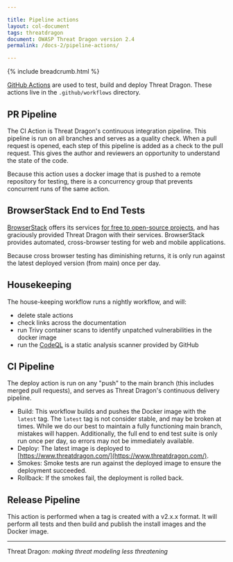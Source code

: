 ```yaml
---

title: Pipeline actions
layout: col-document
tags: threatdragon
document: OWASP Threat Dragon version 2.4
permalink: /docs-2/pipeline-actions/

---
```


{% include breadcrumb.html %}

[GitHub Actions](https://docs.github.com/en/actions/reference) are used to test, build and deploy Threat Dragon.
These actions live in the `.github/workflows` directory.

## PR Pipeline

The CI Action is Threat Dragon's continuous integration pipeline.
This pipeline is run on all branches and serves as a quality check.
When a pull request is opened, each step of this pipeline is added as a check to the pull request.
This gives the author and reviewers an opportunity to understand the state of the code.

Because this action uses a docker image that is pushed to a remote repository for testing,
there is a concurrency group that prevents concurrent runs of the same action.

## BrowserStack End to End Tests

[BrowserStack][browserstack] offers its services [for free to open-source projects][browserstack-os],
and has graciously provided Threat Dragon with their services.
BrowserStack provides automated, cross-browser testing for web and mobile applications.

Because cross browser testing has diminishing returns,
it is only run against the latest deployed version (from main) once per day.

## Housekeeping

The house-keeping workflow runs a nightly workflow, and will:

* delete stale actions
* check links across the documentation
* run Trivy container scans to identify unpatched vulnerabilities in the docker image
* run the [CodeQL](https://securitylab.github.com/tools/codeql/) is a static analysis scanner provided by GitHub

## CI Pipeline

The deploy action is run on any "push" to the main branch (this includes merged pull requests),
and serves as Threat Dragon's continuous delivery pipeline.

* Build:
    This workflow builds and pushes the Docker image with the `latest` tag.
    The `latest` tag is not consider stable, and may be broken at times.
    While we do our best to maintain a fully functioning main branch, mistakes will happen.
    Additionally, the full end to end test suite is only run once per day, so errors may not be immediately available.
* Deploy: The latest image is deployed to [https://www.threatdragon.com/](https://www.threatdragon.com/).
* Smokes: Smoke tests are run against the deployed image to ensure the deployment succeeded.
* Rollback: If the smokes fail, the deployment is rolled back.

## Release Pipeline

This action is performed when a tag is created with a v2.x.x format.
It will perform all tests and then build and publish the install images and the Docker image.

----

Threat Dragon: _making threat modeling less threatening_

[browserstack]: https://www.browserstack.com/
[browserstack-os]: https://www.browserstack.com/open-source
